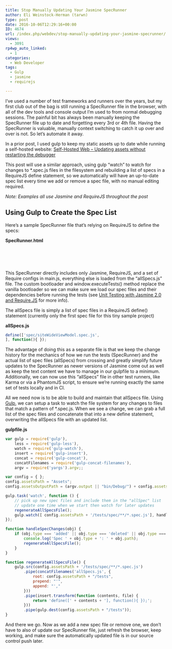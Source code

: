 ```yaml
---
title: Stop Manually Updating Your Jasmine SpecRunner
author: Eli Weinstock-Herman (tarwn)
type: post
date: 2016-10-06T12:29:16+00:00
ID: 4674
url: /index.php/webdev/stop-manually-updating-your-jasmine-specrunner/
views:
  - 3091
rp4wp_auto_linked:
  - 1
categories:
  - Web Developer
tags:
  - Gulp
  - jasmine
  - requirejs

---
```

I&#8217;ve used a number of test frameworks and runners over the years, but my first club out of the bag is still running a SpecRunner file in the browser, with all of the dev tools and console output I&#8217;m used to from normal debugging sessions. The painful bit has always been manually keeping the SpecRunner file up to date and forgetting every 3rd or 4th file. Having the SpecRunner is valuable, manually context switching to catch it up over and over is not. So let&#8217;s automate it away.

In a prior post, I used gulp to keep my static assets up to date while running a self-hosted website: [Self-Hosted Web – Updating assets without restarting the debugger][1]

This post will use a similar approach, using gulp &#8220;watch&#8221; to watch for changes to *.spec.js files in the filesystem and rebuilding a list of specs in a RequireJS define statement, so we automatically will have an up-to-date spec list every time we add or remove a spec file, with no manual editing required.

_Note: Examples all use Jasmine and RequireJS throughout the post_

## Using Gulp to Create the Spec List

Here&#8217;s a sample SpecRunner file that&#8217;s relying on RequireJS to define the specs:

**SpecRunner.html**

```javascript






```
This SpecRunner directly includes only Jasmine, RequireJS, and a set of Require configs in main.js, everything else is loaded from the &#8220;allSpecs.js&#8221; file. The custom bootloader and window.executeTests() method replace the vanilla bootloader so we can make sure we load our spec files and their dependencies before running the tests (see [Unit Testing with Jasmine 2.0 and Require.JS][2] for more info).

The allSpecs file is simply a list of spec files in a RequireJS define() statement (currently only the first spec file for this tiny sample project)

**allSpecs.js**

```javascript
define(['spec/siteWideViewModel.spec.js',
], function(){ });
```
The advantage of doing this as a separate file is that we keep the change history for the mechanics of how we run the tests (SpecRunner) and the actual list of spec files (allSpecs) from crossing and greatly simplify future updates to the SpecRunner as newer versions of Jasmine come out as well as keep the text content we have to manage in our gulpfile to a minimum. Additionally, we can now use this &#8220;allSpecs&#8221; file in other test runners, like Karma or via a PhantomJS script, to ensure we&#8217;re running exactly the same set of tests locally and in CI.

All we need now is to be able to build and maintain that allSpecs file. Using [Gulp][3], we can setup a task to watch the file system for any changes to files that match a pattern of *.spec.js. When we see a change, we can grab a full list of the spec files and concatenate that into a new define statement, overwriting the allSpecs file with an updated list.

**gulpfile.js**

```javascript
var gulp = require('gulp'),
    less = require('gulp-less'),
    watch = require('gulp-watch'),
    insert = require('gulp-insert'),
    concat = require('gulp-concat'),
    concatFilenames = require('gulp-concat-filenames'),
    argv = require('yargs').argv;;

var config = { };
config.assetsPath = "Assets";
config.assetsOutputPath = (argv.output || "bin/Debug/") + config.assetsPath;

gulp.task('watch', function () {
    // pick up new spec files and include them in the "allSpec" list
    // update one time when we start then watch for later updates
    regenerateAllSpecsFile();
    gulp.watch([ config.assetsPath + '/tests/spec/**/*.spec.js'], handleSpecChanges);
});

function handleSpecChanges(obj) {
    if (obj.type === 'added' || obj.type === 'deleted' || obj.type === 'renamed') {
        console.log('Spec ' + obj.type + ': ' + obj.path);
        regenerateAllSpecsFile();
    }
}

function regenerateAllSpecsFile() {
    gulp.src(config.assetsPath + '/tests/spec/**/*.spec.js')
        .pipe(concatFilenames('allSpecs.js', {
            root: config.assetsPath + "/tests",
            prepend: "'",
            append: "',"
        }))
        .pipe(insert.transform(function (contents, file) {
            return 'define([' + contents + '], function(){ });';
        }))
        .pipe(gulp.dest(config.assetsPath + "/tests"));
}
```
And there we go. Now as we add a new spec file or remove one, we don&#8217;t have to also of update our SpecRunner file, just refresh the browser, keep working, and make sure the automatically updated file is in our source control push later.

 [1]: /index.php/webdev/self-hosted-web-updating-assets-without-restarting-the-debugger/
 [2]: /index.php/webdev/uidevelopment/javascript/unit-testing-with-jasmine-2-0-and-require-js/
 [3]: http://gulpjs.com/